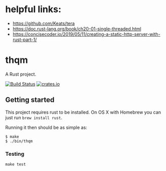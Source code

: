 # helpful links:

- https://github.com/Keats/tera
- https://doc.rust-lang.org/book/ch20-01-single-threaded.html
- https://concisecoder.io/2019/05/11/creating-a-static-http-server-with-rust-part-1/

# thqm

A Rust project.

[![Build Status](https://travis-ci.org/loiccoyle/thqm.svg?branch=master)](https://travis-ci.org/loiccoyle/thqm)
[![crates.io](https://img.shields.io/crates/v/thqm.svg)](https://crates.io/crates/thqm)

## Getting started

This project requires rust to be installed. On OS X with Homebrew you can just run `brew install rust`.

Running it then should be as simple as:

```console
$ make
$ ./bin/thqm
```

### Testing

`make test`
